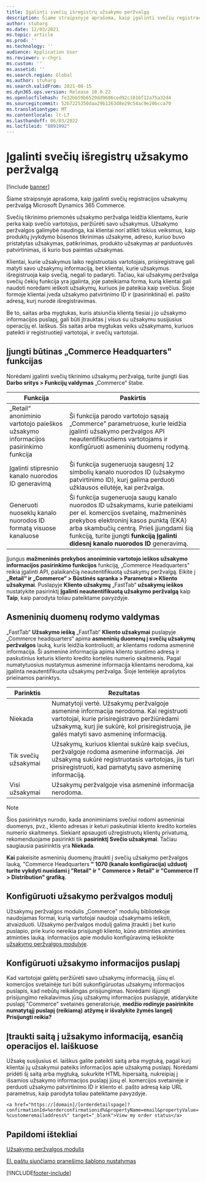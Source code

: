 ```yaml
---
title: Įgalinti svečių išregistrų užsakymo peržvalgą
description: Šiame straipsnyje aprašoma, kaip įgalinti svečių registracijos užsakymų peržvalgą Microsoft Dynamics 365 Commerce.
author: stuharg
ms.date: 12/03/2021
ms.topic: article
ms.prod: ''
ms.technology: ''
audience: Application User
ms.reviewer: v-chgri
ms.custom: ''
ms.assetid: ''
ms.search.region: Global
ms.author: stuharg
ms.search.validFrom: 2021-08-15
ms.dyn365.ops.version: Release 10.0.22
ms.openlocfilehash: fe32bb59b6529dd9686ced92c1016f12a75a32d4
ms.sourcegitcommit: 52b7225350daa29b1263d8e29c54ac9e20bcca70
ms.translationtype: MT
ms.contentlocale: lt-LT
ms.lasthandoff: 06/03/2022
ms.locfileid: "8891992"
---
```

# <a name="enable-order-lookup-for-guest-checkouts"></a>Įgalinti svečių išregistrų užsakymo peržvalgą

[!include [banner](includes/banner.md)]

Šiame straipsnyje aprašoma, kaip įgalinti svečių registracijos užsakymų peržvalgą Microsoft Dynamics 365 Commerce.

Svečių tikrinimo priemonės užsakymo peržvalga leidžia klientams, kurie perka kaip svečio vartotojus, peržiūrėti savo užsakymus. Užsakymo peržvalgos galimybė naudinga, kai klientai nori atlikti tokius veiksmus, kaip produktų įvykdymo būsenos tikrinimas užsakyme, adreso, kuriuo buvo pristatytas užsakymas, patikrinimas, produkto užsakymas ar parduotuvės patvirtinimas, iš kurio bus paimtas užsakymas.

Klientai, kurie užsakymus laiko registruotais vartotojais, prisiregistravę gali matyti savo užsakymų informaciją, bet klientai, kurie užsakymus išregistruoja kaip svečią, negali to padaryti. Tačiau, kai užsakymų peržvalga svečių čekių funkcija yra įgalinta, joje pateikiama forma, kurią klientai gali naudoti norėdami ieškoti užsakymų, kuriuos jie pateikia kaip svečius. Šioje formoje klientai įveda užsakymo patvirtinimo ID ir (pasirinktinai) el. pašto adresą, kurį nurodė išregistravimas.

Be to, saitas arba mygtukas, kuris atsiunčia klientą tiesiai į jo užsakymo informacijos puslapį, gali būti įtrauktas į visus su užsakymu susijusius operacijų el. laiškus. Šis saitas arba mygtukas veiks užsakymams, kuriuos pateikti ir registruotieji vartotojai, ir svečių vartotojai.

## <a name="turn-on-necessary-features-in-commerce-headquarters"></a>Įjungti būtinas „Commerce Headquarters" funkcijas

Norėdami įgalinti svečių tikrinimo užsakymų peržvalgą, turite įjungti šias **Darbo sritys \> Funkcijų valdymas** „Commerce“ štabe.

| Funkcija | Paskirtis |
|---------|---------|
| „Retail“ anoniminio vartotojo paieškos užsakymo informacijos pasirinkimo funkcija | Ši funkcija parodo vartotojo sąsają „Commerce" parametruose, kurie leidžia įgalinti užsakymo peržvalgos API neautentifikuotiems vartotojams ir konfigūruoti asmeninių duomenų rodymą. |
| Įgalinti stipresnio kanalo nuorodos ID generavimą | Ši funkcija sugeneruoja saugesnį 12 simbolių kanalo nuorodos ID (užsakymo patvirtinimo ID), kurį galima perduoti užklausos eilutėje, kai peržvalga. |
| Generuoti nuoseklų kanalo nuorodos ID formatą visuose kanaluose | Ši funkcija sugeneruoja saugų kanalo nuorodos ID užsakymams, kurie pateikiami per el. komercijos svetainę, mažmeninės prekybos elektroninį kasos punktą (EKA) arba skambučių centrą. Prieš įjungdami šią funkciją, turite įjungti **funkciją Įgalinti didesnį kanalo nuorodos ID** generavimą. |

Įjungus **mažmeninės prekybos anoniminio vartotojo ieškos užsakymo informacijos pasirinkimo funkcijos** funkciją, „Commerce Headquarters" reikia įgalinti API, palaikančią neautentifikuotą užsakymų peržvalgą. Eikite į **„Retail“ ir „Commerce“ \> Būstinės sąranka \> Parametrai \> Kliento užsakymai**. Puslapyje **Kliento užsakymų** „FastTab“ **užsakymų ieškos** nustatykite pasirinktį **Įgalinti neautentifikuotą užsakymo peržvalgą** kaip **Taip**, kaip parodyta toliau pateiktame pavyzdyje.

## <a name="manage-the-display-of-personal-data"></a>Asmeninių duomenų rodymo valdymas

„FastTab“ **Užsakymo iešką** „FastTab“ **Kliento užsakymai** puslapyje „Commerce headquarters“ apima **asmeninių duomenų į svečių užsakymų peržvalgos** lauką, kuris leidžia kontroliuoti, ar klientams rodoma asmeninė informacija. Ši asmeninė informacija apima kliento siuntimo adresą ir paskutinius keturis kliento kredito kortelės numerio skaitmenis. Pagal numatytuosius nustatymus asmeninė informacija klientams nerodoma, kai įgalinta neautentifikuota užsakymų peržvalga. Šioje lentelėje aprašytos prieinamos parinktys.

| Parinktis | Rezultatas |
|--------|--------|
| Niekada | Numatytoji vertė. Užsakymų peržvalgoje asmeninė informacija nerodoma. Kai registruoti vartotojai, kurie prisiregistravo peržiūrėdami užsakymą, kurį jie sukūrė, kol prisiregistruoja, jie galės matyti savo asmeninę informaciją. |
| Tik svečių užsakymai | Užsakymų, kuriuos klientai sukūrė kaip svečius, peržvalgoje rodoma asmeninė informacija. Jei užsakymą sukūrė registruotasis vartotojas, jis turi prisiregistruoti, kad pamatytų savo asmeninę informaciją. |
| Visi užsakymai | Užsakymų peržvalgoje visa asmeninė informacija nerodoma. |

> [!NOTE]
> Šios pasirinktys nurodo, kada anoniminiams svečiui rodomi asmeniniai duomenys, pvz., kliento adresas ir keturi paskutiniai kliento kredito kortelės numerio skaitmenys. Siekiant apsaugoti užregistruotų klientų privatumą, rekomenduojame pasirinkti tik **pasirinktį Svečio užsakymai**. Tačiau saugiausia pasirinktis yra **Niekada**.

**Kai** pakeisite asmeninių duomenų įtraukti į svečių užsakymo peržvalgos lauką, "Commerce Headquarters **" 1070 (kanalo konfigūracija) užduotį turite vykdyti nueidami į "Retail" ir "** **Commerce \> Retail" ir "Commerce IT \> Distribution" grafiką**.

## <a name="configure-the-order-lookup-module"></a>Konfigūruoti užsakymo peržvalgos modulį

Užsakymų peržvalgos modulis „Commerce" modulių bibliotekoje naudojamas formai, kurią vartotojai naudoja užsakymams ieškoti, atvaizduoti. Užsakymo peržvalgos modulį galima įtraukti į bet kurio puslapio, prie kurio nereikia prisijungti kliento, kūno atminties atminties atminties lauką. Informacijos apie modulio konfigūravimą ieškokite [užsakymo peržvalgos modulyje](order-lookup-module.md).

## <a name="configure-the-order-details-page"></a>Konfigūruoti užsakymo informacijos puslapį

Kad vartotojai galėtų peržiūrėti savo užsakymų informaciją, jūsų el. komercijos svetainėje turi būti sukonfigūruotas užsakymų informacijos puslapis, kad nebūtų reikalingas prisijungimas. Norėdami išjungti prisijungimo reikalavimus jūsų užsakymų informacijos puslapyje, atidarykite puslapį "Commerce" svetainės generatoriuje, **medžio rodinyje pasirinkite numatytąjį puslapį (reikiamą)** **atžymę ir išvalykite žymės langelį Prisijungti reikia?**

## <a name="add-a-link-to-order-details-in-transactional-emails"></a>Įtraukti saitą į užsakymo informaciją, esančią operacijos el. laiškuose

Užsakę susijusius el. laiškus galite pateikti saitą arba mygtuką, pagal kurį klientai jų užsakymui pateiks informacijos apie užsakymą puslapį. Norėdami pridėti šį saitą arba mygtuką, sukurkite HTML hipersaitą, nukreipiaį į išsamios užsakymo informacijos puslapį jūsų el. komercijos svetainėje ir perduoti užsakymo patvirtinimo ID ir kliento el. pašto adresą kaip URL parametrus, kaip parodyta toliau pateiktame pavyzdyje.

`<a href="https://[domain]/[orderdetailspage]?confirmationId=%orderconfirmationid%&propertyName=email&propertyValue=%customeremailaddress%" target="_blank">View my order status</a>`

## <a name="additional-resources"></a>Papildomi ištekliai

[Užsakymo peržvalgos modulis](order-lookup-module.md)

[El. paštu siunčiamo pranešimo šablono nustatymas](email-notification-profiles.md)

[!INCLUDE[footer-include](../includes/footer-banner.md)]
